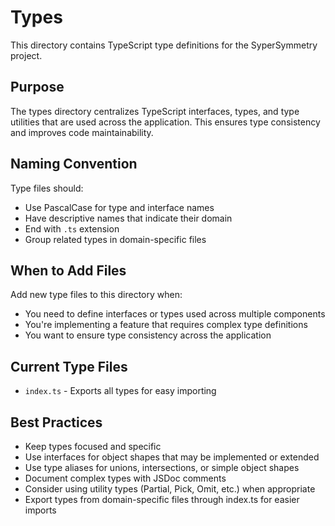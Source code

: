 # Types

This directory contains TypeScript type definitions for the SyperSymmetry project.

## Purpose
The types directory centralizes TypeScript interfaces, types, and type utilities that are used across the application. This ensures type consistency and improves code maintainability.

## Naming Convention
Type files should:
- Use PascalCase for type and interface names
- Have descriptive names that indicate their domain
- End with `.ts` extension
- Group related types in domain-specific files

## When to Add Files
Add new type files to this directory when:
- You need to define interfaces or types used across multiple components
- You're implementing a feature that requires complex type definitions
- You want to ensure type consistency across the application

## Current Type Files
- `index.ts` - Exports all types for easy importing

## Best Practices
- Keep types focused and specific
- Use interfaces for object shapes that may be implemented or extended
- Use type aliases for unions, intersections, or simple object shapes
- Document complex types with JSDoc comments
- Consider using utility types (Partial, Pick, Omit, etc.) when appropriate
- Export types from domain-specific files through index.ts for easier imports
